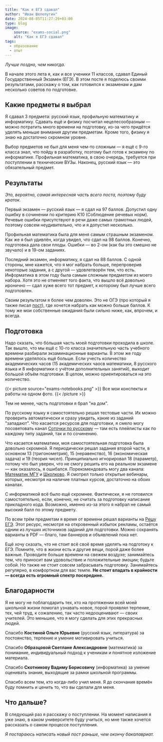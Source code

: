 ```yaml
---
title: "Как я ЕГЭ сдавал"
author: "Иван Шелепугин"
date: 2024-08-05T11:27:29+03:00
type: blog
image:
    source: "exams-social.png"
    alt: "Как я ЕГЭ сдавал"
tags:
  - образование
  - опыт
---
```


*Лучше поздно, чем никогда.*

В начале этого лета я, как и все ученики 11 классов, сдавал Единый Государственный Экзамен (ЕГЭ).
В этом посте я поделюсь своими результатами, расскажу о том, как
готовился к экзаменам и дам несколько советов по подготовке.

## Какие предметы я выбрал

Я сдавал 3 предмета: русский язык, профильную математику и информатику.
Сдавать ещё и физику посчитал нецелесообразным &mdash; можно потратить
много времени на подготовку, из-за чего придётся уделять меньше внимания
другим предметам. Кроме того, физику я знаю на достаточно скромном уровне.

Выбор предметов не был для меня чем-то сложным &mdash; я ещё с 9-го класса знал,
что пойду в разработку, поэтому был готов к экзамену по информатике.
Профильная математика, в свою очередь, требуется при поступлении в технические ВУЗы.
Наконец, русский язык &mdash; это обязательный предмет.

## Результаты

*Это, вероятно, самая интересная часть всего поста, поэтому буду краток.*

Первый экзамен &mdash; русский язык &mdash; я сдал на 97 баллов.
Допустил одну ошибку в сочинении по критерию К10 (Соблюдение речевых норм).
Речевые ошибки присутствуют в речи даже самых грамотных людей, поэтому совсем
неудивительно, что и я допустил несколько.

Профильная математика была для меня самым страшным экзаменом. Как же я был удивлён,
когда увидел, что сдал на 98 баллов. Конечно, подготовка дала свои плоды. Ошибки &mdash;
во 2-ом (как бы это смешно не звучало) и в 19-ом заданиях.

Последний экзамен, информатику, я сдал на 88 баллов. С одной стороны, мне кажется, что
я мог набрать больше, перепроверив некоторые задания, а с другой &mdash; удовлетворён
тем, что есть. Информатика в этом году была самым сложным предметом из моего набора.
Хотя это не отменяет того факта, что вышло всё довольно иронично &mdash; сдал хуже всего тот предмет,
к которому был лучше всего подготовлен.

Своим результатом я более чем доволен.
Это не ОГЭ (про который я также писал [пост](/blog/how-to-pass-oge)), где
хочется набрать как можно больше баллов. К тому же мои собственные ожидания
были сильно ниже, как, впрочем, и всегда.

## Подготовка

Надо сказать, что бóльшая часть моей подготовки проходила в школе.
Так вышло, что мы ещё с 10-го класса значительную часть учебного времени разбирали экзаминационные варианты.
В этом же году времени уделялось ещё больше.
Если учесть количество академических часов 
(15 академических чаосв математики, 8 русского языка и 8 информатики с учётом дополнительных занятий),
выходит большой объём подготовки. В целом, можно ориентироваться на это количество.

{{< picture source="exams-notebooks.png" >}}
Все мои конспекты и работы на одном фото.
{{< /picture >}}

Тем не менее, часть подготовки я брал "на дом".

По русскому языку я самостоятельно решал тестовые части.
Их можно проверить автоматически и сразу увидеть, какие из заданий "западают".
Что касается ресурсов для подготовки, я смело могу посоветовать канал
[Соточки по русскому](https://www.youtube.com/@sotochka) &mdash; там есть плейлисты
как по каждому типу заданий, так и по сочинению.

Что касается математики, моя самостоятельная подготовка была довольно скромной.
Я периодически решал задания второй части, в основном 13 (тригонометрия), 15
(неравенство), 16 (экономическая задача) и 19 (теория чисел). Принципиально
игнорировал 18 (параметр), потому что был уверен, что не смогу решить его на
реальном экзамене &mdash; как оказалось, я ошибался. Порекомендовать могу два канала:
[Математик МГУ](https://www.youtube.com/@hitman_math) и [Школково](https://www.youtube.com/@shkolkovo).
Я смотрел только открытые вебинары, которых, несмотря на наличие платных курсов,
достаточно на обоих каналах.

С информатикой всё было ещё скромнее. Фактически, я не готовился самостоятельно,
если, конечно, не считать за подготовку написание прикладного кода. Возможно, именно
из-за этого я набрал не самый высокий балл по этому предмету.

По всем трём предметам я время от времени решал варианты на [Решу ЕГЭ](https://sdamgia.ru/).
Этот ресурс, несмотря на откровенный избыток рекламы, остаётся одним из лучших
источников заданий для подготовки. Можно сохранять варианты в PDF &mdash; благо, там баннеров
и объявлений пока нет.

Ещё хочу сказать, что не стоит всё своё время уделять на подготоку к ЕГЭ.
Помните, что в жизни есть и другие вещи, порой даже более важные.
Проводите больше времени на свежем воздухе; занимайтесь тем, что приносит
вам удовольствие и положительные эмоции; будьте собой.
Но также не стоит совсем забрасывать подготовку. Занимайтесь регулярно, в комфортном
для вас темпе.
**Не стоит впадать в крайности &mdash; всегда есть огромный спектр посередине.**

## Благодарности

Я не могу не поблагодарить тех, кто на протяжении всей моей школьной жизни
помогал узнавать новое, порой проявлял терпение, тех, чей труд, к сожалению,
так часто недооценивают &mdash; своих учителей. Это меньшее, что я могу сделать
для этих прекрасных людей.

Спасибо **Костиной Ольге Юрьевне** (русский язык, литература)
за постоянство, терпение и умение мотивировать учиться.

Спасибо **Образцовой Светлане Александровне** (математика) за понимание,
индивидуальный подход к ученикам и понятное изложение материала.

Спасибо **Скотникову Вадиму Борисовичу** (информатика) за умение оценивать
знания, выходящие за рамки школьной программы.

Спасибо всем тем, кто когда-либо учил меня. Я до скончания времён буду помнить
и ценить то, что вы сделали для меня.

## Что дальше?

В следующий раз я расскажу о поступлении. На момент написания я уже знаю, в каком
университете буду учиться, но мне также хочется рассказать о самом процессе поступления.

*Я постараюсь написать новый пост раньше, чем окончу бакалавриат.*
